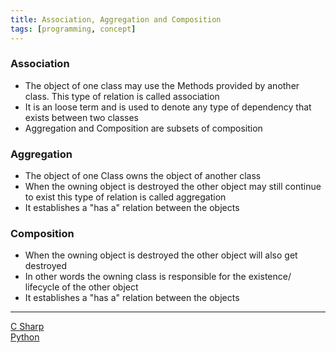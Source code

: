 ```yaml
---
title: Association, Aggregation and Composition
tags: [programming, concept]
---
```


### Association

* The object of one class may use the Methods provided by another class. This type of relation is called association
* It is an loose term and is used to denote any type of dependency that exists between two classes
* Aggregation and Composition are subsets of composition

### Aggregation

* The object of one Class owns the object of another class
* When the owning object is destroyed the other object may still continue to exist this type of relation is called aggregation
* It establishes a "has a" relation between the objects

### Composition

* When the owning object is destroyed the other object will also get destroyed
* In other words the owning class is responsible for the existence/ lifecycle of the other object
* It establishes a "has a" relation between the objects

---

[C Sharp](../C%20Sharp.md)  
[Python](../../Python/Python.md)